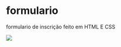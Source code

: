 # formulario
formulario de inscrição feito em HTML E CSS
<div>
  <img src="formulario/Captura de tela 2023-08-24 204251.png">
</div>
